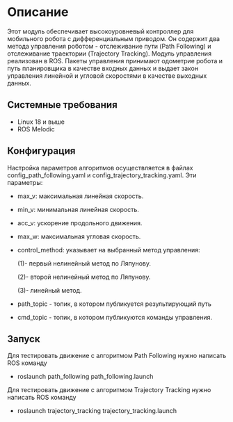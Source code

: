 
# Описание
Этот модуль обеспечивает высокоуровневый контроллер для мобильного робота с дифференциальным приводом. Он содержит два метода управления роботом - отслеживание пути (Path Following) и отслеживание траектории (Trajectory Tracking). Модуль управления реализован в ROS. Пакеты управления принимают одометрие робота и путь планировщика в качестве входных данных и выдает закон управления линейной и угловой скоростями в качестве выходных данных.

## Системные требования

* Linux 18 и выше
* ROS Melodic 

## Конфигурация
Настройка параметров алгоритмов осуществляется в файлах config_path_following.yaml и config_trajectory_tracking.yaml. Эти параметры:
* max_v: максимальная линейная скорость.
* min_v: минимальная линейная скорость.
* acc_v: ускорение продольного движения.
* max_w: максимальная угловая скорость.
* control_method: указывает на выбранный метод управления:

    (1)- первый нелинейный метод по Ляпунову.
    
    (2)- второй нелинейный метод по Ляпунову.
    
    (3)- линейный метод.
 * path_topic - топик, в котором публикуется результирующий путь 
 * cmd_topic - топик, в котором публикуются команды управления.
 
## Запуск

Для тестировать движение с алгоритмом Path Following нужно написать ROS команду
* roslaunch path_following path_following.launch 

Для тестировать движение с алгоритмом Trajectory Tracking нужно написать ROS команду
* roslaunch trajectory_tracking trajectory_tracking.launch 
